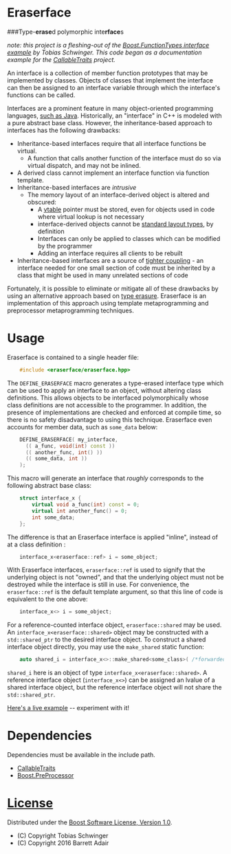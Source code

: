 # Eraserface

###Type-**erase**d polymorphic inte**rface**s

*note: this project is a fleshing-out of the [Boost.FunctionTypes interface example](http://www.boost.org/doc/libs/1_61_0/libs/function_types/example/interface.hpp) by Tobias Schwinger. This code began as a documentation example for the [CallableTraits](https://github.com/badair/callable_traits) project.*

An interface is a collection of member function prototypes that may be implemented by classes. Objects of classes that implement the interface can then be assigned to an interface variable through which the interface's functions can be called.

Interfaces are a prominent feature in many object-oriented programming languages, [such as Java](https://en.wikipedia.org/wiki/Interface_(Java)). Historically, an "interface" in C++ is modeled with a pure abstract base class. However, the inheritance-based approach to interfaces has the following drawbacks:

* Inheritance-based interfaces require that all interface functions be virtual.
  * A function that calls another function of the interface must do so via virtual dispatch, and may not be inlined.
* A derived class cannot implement an interface function via function template.
* Inheritance-based interfaces are *intrusive*
  * The memory layout of an interface-derived object is altered and obscured:
    * A [vtable](https://en.wikipedia.org/wiki/Virtual_method_table) pointer must be stored, even for objects used in code where virtual lookup is not necessary
    * interface-derived objects cannot be [standard layout types](http://en.cppreference.com/w/cpp/concept/StandardLayoutType), by definition
    * Interfaces can only be applied to classes which can be modified by the programmer
    * Adding an interface requires all clients to be rebuilt
* Inheritance-based interfaces are a source of [tighter coupling](https://en.wikipedia.org/wiki/Coupling_%28computer_programming%29) - an interface needed for one small section of code must be inherited by a class that might be used in many unrelated sections of code

Fortunately, it is possible to eliminate or mitigate all of these drawbacks by using an alternative approach based on [type erasure](http://stackoverflow.com/questions/5450159/type-erasure-techniques). Eraserface is an implementation of this approach using template metaprogramming and preprocessor metaprogramming techniques.

# Usage

Eraserface is contained to a single header file:

```cpp
    #include <eraserface/eraserface.hpp>
```

The `DEFINE_ERASERFACE` macro generates a type-erased interface type which can be used to apply an interface to an object, without altering class definitions. This allows objects to be interfaced polymorphically whose class definitions are not accessible to the programmer. In addition, the presence of implementations are checked and enforced at compile time, so there is no safety disadvantage to using this technique. Eraserface even accounts for member data, such as `some_data` below:

```cpp
    DEFINE_ERASERFACE( my_interface,
      (( a_func, void(int) const ))
      (( another_func, int() ))
      (( some_data, int ))
    );
```

This macro will generate an interface that *roughly* corresponds to the following abstract base class:

```cpp
    struct interface_x {
        virtual void a_func(int) const = 0;
        virtual int another_func() = 0;
        int some_data;
    };
```

The difference is that an Eraserface interface is applied "inline", instead of at a class definition :

```cpp
    interface_x<eraserface::ref> i = some_object;
```

With Eraserface interfaces, `eraserface::ref` is used to signify that the underlying object is not "owned", and that the underlying object must not be destroyed while the interface is still in use. For convenience, the `eraserface::ref` is the default template argument, so that this line of code is equivalent to the one above:

```cpp
    interface_x<> i = some_object;
```

For a reference-counted interface object, `eraserface::shared` may be used. An `interface_x<eraserface::shared>` object may be constructed with a `std::shared_ptr` to the desired interface object. To construct a shared interface object directly, you may use the `make_shared` static function:

```cpp
    auto shared_i = interface_x<>::make_shared<some_class>( /*forwarded constructor arguments*/ );
```

`shared_i` here is an object of type `interface_x<eraserface::shared>`. A reference interface object (`interface_x<>`) can be assigned an lvalue of a shared interface object, but the reference interface object will not share the `std::shared_ptr`.

[Here's a live example](http://melpon.org/wandbox/permlink/iX1VaAtbr5uZcfAp) -- experiment with it!

# Dependencies

Dependencies must be available in the include path.

* [CallableTraits](https://github.com/badair/callable_traits)
* [Boost.PreProcessor](http://www.boost.org/doc/libs/1_61_0/libs/preprocessor/doc/index.html)

# [License](LICENSE.md)
Distributed under the [Boost Software License, Version 1.0](http://boost.org/LICENSE_1_0.txt).

* (C) Copyright Tobias Schwinger
* (C) Copyright 2016 Barrett Adair
